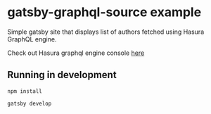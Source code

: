 # gatsby-graphql-source example

Simple gatsby site that displays list of authors fetched using Hasura GraphQL engine.

Check out Hasura graphql engine console [here](https://gatsby-ser.herokuapp.com/console/api-explorer)

## Running in development

`npm install`

`gatsby develop`

